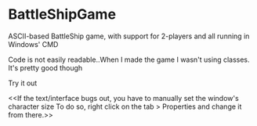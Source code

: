 # BattleShipGame
ASCII-based BattleShip game, with support for 2-players and all running in Windows' CMD

Code is not easily readable..When I made the game I wasn't using classes. It's pretty good though

Try it out

<<If the text/interface bugs out, you have to manually set the window's character size To do so, right click on the tab > Properties and change it from there.>>
